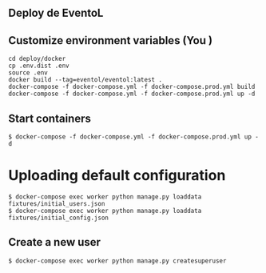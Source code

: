 ## Deploy de EventoL

## Customize environment variables (You )
```
cd deploy/docker
cp .env.dist .env
source .env
docker build --tag=eventol/eventol:latest .
docker-compose -f docker-compose.yml -f docker-compose.prod.yml build
docker-compose -f docker-compose.yml -f docker-compose.prod.yml up -d
```

## Start containers
```
$ docker-compose -f docker-compose.yml -f docker-compose.prod.yml up -d
```

# Uploading default configuration

```
$ docker-compose exec worker python manage.py loaddata fixtures/initial_users.json
$ docker-compose exec worker python manage.py loaddata fixtures/initial_config.json
```

## Create a new user

```
$ docker-compose exec worker python manage.py createsuperuser
```

